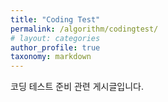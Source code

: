 ```yaml
---
title: "Coding Test"
permalink: /algorithm/codingtest/
# layout: categories
author_profile: true
taxonomy: markdown
---
```


코딩 테스트 준비 관련 게시글입니다.

